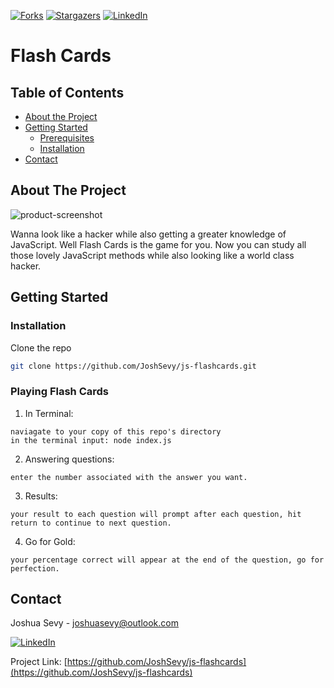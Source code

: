 [![Forks][forks-shield]][forks-url]
[![Stargazers][stars-shield]][stars-url]
[![LinkedIn][linkedin-shield]][linkedin-url]

# Flash Cards

## Table of Contents

* [About the Project](#about-the-project)
* [Getting Started](#getting-started)
  * [Prerequisites](#prerequisites)
  * [Installation](#installation)
* [Contact](#contact)


## About The Project

![product-screenshot](https://media.giphy.com/media/mDBH5Ut557fiAU9ddL/giphy.gif)

Wanna look like a hacker while also getting a greater knowledge of JavaScript. Well Flash Cards is the game for you. Now you can study all those lovely JavaScript methods while also looking like a world class hacker. 

## Getting Started



### __Installation__

Clone the repo
```sh
git clone https://github.com/JoshSevy/js-flashcards.git
```
### __Playing Flash Cards__


1. In Terminal:
```
naviagate to your copy of this repo's directory
in the terminal input: node index.js
```
2. Answering questions:
```
enter the number associated with the answer you want.
```
3. Results:
```
your result to each question will prompt after each question, hit return to continue to next question.
```
4. Go for Gold:
```
your percentage correct will appear at the end of the question, go for perfection. 
```

## Contact

Joshua Sevy - joshuasevy@outlook.com


[![LinkedIn][linkedin-shield]][linkedin-url]

Project Link: [https://github.com/JoshSevy/js-flashcards](https://github.com/JoshSevy/js-flashcards)



[forks-shield]: https://img.shields.io/github/forks/JoshSevy/js-flashcards?style=flat-square
[forks-url]: https://github.com/JoshSevy/js-flashcards/network/members
[stars-shield]: https://img.shields.io/github/stars/JoshSevy/js-flashcards.svg?style=flat-square
[stars-url]: https://github.com/JoshSevy/js-flashcards/stargazers
[linkedin-shield]: https://img.shields.io/badge/-LinkedIn-black.svg?style=flat-square&logo=linkedin&colorB=555
[linkedin-url]: https://linkedin.com/in/joshua-sevy
[product-screenshot]: images/screenshot.png